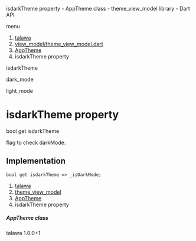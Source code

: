 




isdarkTheme property - AppTheme class - theme\_view\_model library - Dart API







menu

1. [talawa](../../index.html)
2. [view\_model/theme\_view\_model.dart](../../view_model_theme_view_model/view_model_theme_view_model-library.html)
3. [AppTheme](../../view_model_theme_view_model/AppTheme-class.html)
4. isdarkTheme property

isdarkTheme


dark\_mode

light\_mode




# isdarkTheme property


bool
get
isdarkTheme

flag to check darkMode.


## Implementation

```
bool get isdarkTheme => _isDarkMode;
```


 


1. [talawa](../../index.html)
2. [theme\_view\_model](../../view_model_theme_view_model/view_model_theme_view_model-library.html)
3. [AppTheme](../../view_model_theme_view_model/AppTheme-class.html)
4. isdarkTheme property

##### AppTheme class





talawa
1.0.0+1






